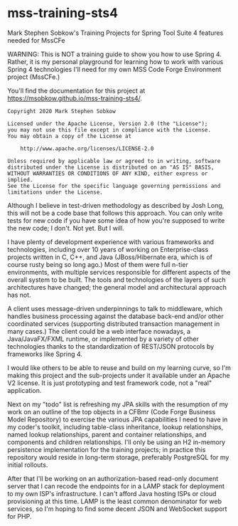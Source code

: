 # mss-training-sts4
Mark Stephen Sobkow's Training Projects for Spring Tool Suite 4 features needed for MssCFe

WARNING: This is NOT a training guide to show you how to use Spring 4.
Rather, it is my personal playground for learning how to work with
various Spring 4 technologies I'll need for my own
MSS Code Forge Environment project (MssCFe.)

You'll find the documentation for this project at
https://msobkow.github.io/mss-training-sts4/.

	Copyright 2020 Mark Stephen Sobkow
	
	Licensed under the Apache License, Version 2.0 (the "License");
	you may not use this file except in compliance with the License.
	You may obtain a copy of the License at
	
	    http://www.apache.org/licenses/LICENSE-2.0
	
	Unless required by applicable law or agreed to in writing, software
	distributed under the License is distributed on an "AS IS" BASIS,
	WITHOUT WARRANTIES OR CONDITIONS OF ANY KIND, either express or implied.
	See the License for the specific language governing permissions and
	limitations under the License.

Although I believe in test-driven methodology as described by Josh Long,
this will not be a code base that follows this approach.  You can only
write tests for new code if you have some idea of how you're supposed
to write the new code; I don't.  Not yet.  But I will.

I have plenty of development experience with various frameworks and
technologies, including over 10 years of working on Enterprise-class
projects written in C, C++, and Java (JBoss/Hibernate era, which is
of course rusty being so long ago.)  Most of them were full n-tier
environments, with multiple services responsible for different aspects
of the overall system to be built.  The tools and technologies of the
layers of such architectures have changed; the general model and
architectural approach has not.

A client uses message-driven underpinnings to talk to middleware,
which handles business processing against the database back-end
and/or other coordinated services (supporting distributed transaction
management in many cases.)  The client could be a web interface
nowadays, a Java/JavaFX/FXML runtime, or implemented by a variety
of other technologies thanks to the standardization of REST/JSON
protocols by frameworks like Spring 4.

I would like others to be able to reuse and build on my learning
curve, so I'm making this project and the sub-projects under it
available under an Apache V2 license.  It is just prototyping and
test framework code, not a "real" application.

Next on my "todo" list is refreshing my JPA skills with the
resumption of my work on an outline of the top objects in
a CFBmr (Code Forge Business Model Repository) to exercise
the various JPA capabilities I need to have in my coder's toolkit,
including table-class inheritance, lookup relationships, named
lookup relationships, parent and container relationships, and
components and children relationships.  I'll only be using
an H2 in-memory persistence implementation for the training
projects; in practice this repository would reside in long-term
storage, preferably PostgreSQL for my initial rollouts.

After that I'll be working on an authorization-based read-only
document server that I can recode the endpoints for in a LAMP
stack for deployment to my own ISP's infrastructure.  I can't
afford Java hosting ISPs or cloud provisioning at this time.
LAMP is the least common denominator for web services, so I'm
hoping to find some decent JSON and WebSocket support for PHP.

